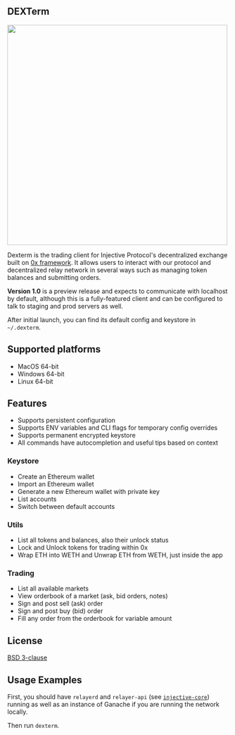 ## DEXTerm

<img src="https://user-images.githubusercontent.com/477998/73288585-50271200-420c-11ea-8813-ebbbd6463ede.png" width="500px" />

Dexterm is the trading client for Injective Protocol's decentralized exchange built on [0x framework](http://0x.org). It allows users to interact with our protocol and decentralized relay network in several ways such as managing token balances and submitting orders.

**Version 1.0** is a preview release and expects to communicate with localhost by default, although this is a fully-featured client and can be configured to talk to staging and prod servers as well.

After initial launch, you can find its default config and keystore in `~/.dexterm`.

## Supported platforms

* MacOS 64-bit
* Windows 64-bit
* Linux 64-bit

## Features

* Supports persistent configuration
* Supports ENV variables and CLI flags for temporary config overrides
* Supports permanent encrypted keystore
* All commands have autocompletion and useful tips based on context

### Keystore

* Create an Ethereum wallet
* Import an Ethereum wallet
* Generate a new Ethereum wallet with private key
* List accounts
* Switch between default accounts

### Utils

* List all tokens and balances, also their unlock status
* Lock and Unlock tokens for trading within 0x
* Wrap ETH into WETH and Unwrap ETH from WETH, just inside the app

### Trading

* List all available markets
* View orderbook of a market (ask, bid orders, notes)
* Sign and post sell (ask) order
* Sign and post buy (bid) order
* Fill any order from the orderbook for variable amount

## License

[BSD 3-clause](/LICENSE)

## Usage Examples

First, you should have `relayerd` and `relayer-api` (see [`injective-core`](http://github.com/InjectiveLabs/injective-core)) running as well as an instance of Ganache if you are running the network locally. 

Then run `dexterm`. 
